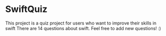 # SwiftQuiz
This project is a quiz project for users who want to improve their skills in swift
There are 14 questions about swift.
Feel free to add new questions! :)  
